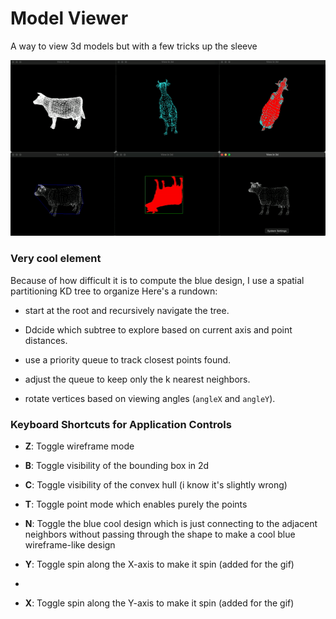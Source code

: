 # Model Viewer
 A way to view 3d models but with a few tricks up the sleeve

 ![](demo.gif)

### Very cool element

Because of how difficult it is to compute the blue design, I use a spatial partitioning KD tree to organize
Here's a rundown:

- start at the root and recursively navigate the tree.
- Ddcide which subtree to explore based on current axis and point distances.

- use a priority queue to track closest points found.
- adjust the queue to keep only the k nearest neighbors.

- rotate vertices based on viewing angles (`angleX` and `angleY`).


### Keyboard Shortcuts for Application Controls

- **Z**: Toggle wireframe mode

- **B**: Toggle visibility of the bounding box in 2d

- **C**: Toggle visibility of the convex hull (i know it's slightly wrong)

- **T**: Toggle point mode which enables purely the points

- **N**: Toggle the blue cool design which is just connecting to the adjacent neighbors without passing through the shape to make a cool blue wireframe-like design

- **Y**: Toggle spin along the X-axis to make it spin (added for the gif)
- 
- **X**: Toggle spin along the Y-axis to make it spin (added for the gif)



